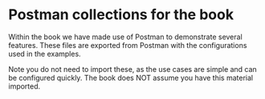 # Postman collections for the book



Within the book we have made use of Postman to demonstrate several features. These files are exported from Postman with the configurations used in the examples.



Note you do not need to import these, as the use cases are simple and can be configured quickly.  The book does NOT assume you have this material imported.